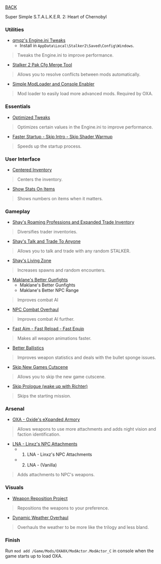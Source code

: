 
[BACK](..)

Super Simple S.T.A.L.K.E.R. 2: Heart of Chernobyl

### Utilities
- [qmqz's Engine.ini Tweaks](https://www.nexusmods.com/stalker2heartofchornobyl/mods/133)
    - Install in `AppData\Local\Stalker2\Saved\Config\Windows`.
> Tweaks the Engine.ini to improve performance.
- [Stalker 2 Pak Cfg Merge Tool](https://github.com/Zweite93/Stalker2PakCfgMergeTool/releases/latest)
> Allows you to resolve conflicts between mods automatically.
- [Simple ModLoader and Console Enabler](https://www.nexusmods.com/stalker2heartofchornobyl/mods/304)
> Mod loader to easily load more advanced mods. Required by OXA.

### Essentials
- [Optimized Tweaks](https://www.nexusmods.com/stalker2heartofchornobyl/mods/7)
> Optimizes certain values in the Engine.ini to improve performance.
- [Faster Startup - Skip Intro - Skip Shader Warmup](https://www.nexusmods.com/stalker2heartofchornobyl/mods/1286)
> Speeds up the startup process.

### User Interface
- [Centered Inventory](https://www.nexusmods.com/stalker2heartofchornobyl/mods/1045)
> Centers the inventory.
- [Show Stats On Items](https://www.nexusmods.com/stalker2heartofchornobyl/mods/1321)
> Shows numbers on items when it matters.

### Gameplay
- [Shay's Roaming Professions and Expanded Trade Inventory](https://www.nexusmods.com/stalker2heartofchornobyl/mods/1210)
> Diversifies trader inventories.
- [Shay's Talk and Trade To Anyone](https://www.nexusmods.com/stalker2heartofchornobyl/mods/1209)
> Allows you to talk and trade with any random STALKER.
- [Shay's Living Zone](https://www.nexusmods.com/stalker2heartofchornobyl/mods/446)
> Increases spawns and random encounters.
- [Maklane's Better Gunfights](https://www.nexusmods.com/stalker2heartofchornobyl/mods/113)
    - Maklane's Better Gunfights
    - Maklane's Better NPC Range
> Improves combat AI
- [NPC Combat Overhaul](https://www.nexusmods.com/stalker2heartofchornobyl/mods/635)
> Improves combat AI further.
- [Fast Aim - Fast Reload - Fast Equip](https://www.nexusmods.com/stalker2heartofchornobyl/mods/1297)
> Makes all weapon animations faster.
- [Better Ballistics](https://www.nexusmods.com/stalker2heartofchornobyl/mods/129)
> Improves weapon statistics and deals with the bullet sponge issues.
- [Skip New Games Cutscene](https://www.nexusmods.com/stalker2heartofchornobyl/mods/950)
> Allows you to skip the new game cutscene.
- [Skip Prologue (wake up with Richter)](https://www.nexusmods.com/stalker2heartofchornobyl/mods/981)
> Skips the starting mission.

### Arsenal
- [OXA - Oxide's eXpanded Armory](https://www.nexusmods.com/stalker2heartofchornobyl/mods/939)
> Allows weapons to use more attachments and adds night vision and faction identification.
- [LNA - Linxz's NPC Attachments](https://www.nexusmods.com/stalker2heartofchornobyl/mods/1212)
    - 1. LNA - Linxz's NPC Attachments
    - 2. LNA - (Vanilla)
> Adds attachments to NPC's weapons.

### Visuals
- [Weapon Reposition Project](https://www.nexusmods.com/stalker2heartofchornobyl/mods/1312)
> Repositions the weapons to your preference.
- [Dynamic Weather Overhaul](https://www.nexusmods.com/stalker2heartofchornobyl/mods/164)
> Overhauls the weather to be more like the trilogy and less bland.

### Finish
Run `mod add /Game/Mods/OXA0X/ModActor.ModActor_C` in console when the game starts up to load OXA.
